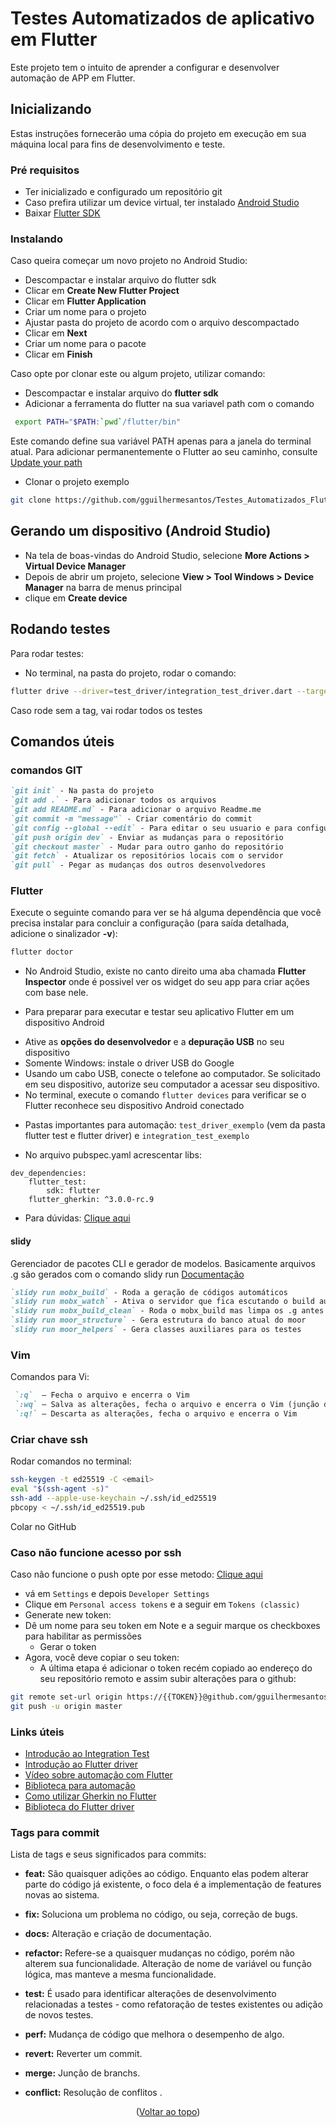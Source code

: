 <a name="readme-top"></a>
# Testes Automatizados de aplicativo em Flutter

Este projeto tem o intuito de aprender a configurar e desenvolver automação de APP em Flutter.

## Inicializando

Estas instruções fornecerão uma cópia do projeto em execução em sua máquina local para fins de desenvolvimento e teste.

### Pré requisitos

* Ter inicializado e configurado um repositório git
* Caso prefira utilizar um device virtual, ter instalado [Android Studio](https://developer.android.com/studio)
* Baixar [Flutter SDK](https://docs.flutter.dev/get-started/install)

### Instalando

Caso queira começar um novo projeto no Android Studio:
* Descompactar e instalar arquivo do flutter sdk
* Clicar em **Create New Flutter Project**
* Clicar em **Flutter Application**
* Criar um nome para o projeto
* Ajustar pasta do projeto de acordo com o arquivo descompactado
* Clicar em **Next**
* Criar um nome para o pacote
* Clicar em **Finish**

Caso opte por clonar este ou algum projeto, utilizar comando:

* Descompactar e instalar arquivo do **flutter sdk**
* Adicionar a ferramenta do flutter na sua variavel path com o comando 
```sh
 export PATH="$PATH:`pwd`/flutter/bin"
```
Este comando define sua variável PATH apenas para a janela do terminal atual. Para adicionar permanentemente o Flutter ao seu caminho, consulte [Update your path](https://docs.flutter.dev/get-started/install/macos#update-your-path)
* Clonar o projeto exemplo
```sh
git clone https://github.com/gguilhermesantos/Testes_Automatizados_Flutter
```

## Gerando um dispositivo (Android Studio)

* Na tela de boas-vindas do Android Studio, selecione **More Actions > Virtual Device Manager**
* Depois de abrir um projeto, selecione **View > Tool Windows > Device Manager** na barra de menus principal
* clique em **Create device**

## Rodando testes

Para rodar testes:
* No terminal, na pasta do projeto, rodar o comando:
```sh
flutter drive --driver=test_driver/integration_test_driver.dart --target=integration_test/gherkin_suite_test.dart --dart-define=TAGS="@Login_3"
```
Caso rode sem a tag, vai rodar todos os testes

## Comandos úteis

### comandos GIT

```markdown
`git init` - Na pasta do projeto
`git add .` - Para adicionar todos os arquivos
`git add README.md` - Para adicionar o arquivo Readme.me
`git commit -m "message"` - Criar comentário do commit
`git config --global --edit` - Para editar o seu usuario e para configurar o repositório
`git push origin dev` - Enviar as mudanças para o repositório
`git checkout master` - Mudar para outro ganho do repositório
`git fetch` - Atualizar os repositórios locais com o servidor
`git pull` - Pegar as mudanças dos outros desenvolvedores
```

### Flutter

Execute o seguinte comando para ver se há alguma dependência que você precisa instalar para concluir a configuração (para saída detalhada, adicione o sinalizador **-v**):
```sh
flutter doctor
```

* No Android Studio, existe no canto direito uma aba chamada **Flutter Inspector** onde é possivel ver os widget do seu app para criar ações com base nele.

* Para preparar para executar e testar seu aplicativo Flutter em um dispositivo Android
 - Ative as **opções do desenvolvedor** e a **depuração USB** no seu dispositivo
 - Somente Windows: instale o driver USB do Google
 - Usando um cabo USB, conecte o telefone ao computador. Se solicitado em seu dispositivo, autorize seu computador a acessar seu dispositivo.
 - No terminal, execute o comando `flutter devices` para verificar se o Flutter reconhece seu dispositivo Android conectado

* Pastas importantes para automação: `test_driver_exemplo` (vem da pasta flutter test e flutter driver) e `integration_test_exemplo`

* No arquivo pubspec.yaml acrescentar libs:
```
dev_dependencies:
    flutter_test:
        sdk: flutter
    flutter_gherkin: ^3.0.0-rc.9
```

* Para dúvidas: [Clique aqui](https://flutter.dev/docs/get-started/install)

#### slidy
Gerenciador de pacotes CLI e gerador de modelos. Basicamente arquivos .g são gerados com o comando slidy run
[Documentação](https://pub.dev/packages/slidy)

```markdown
`slidy run mobx_build` - Roda a geração de códigos automáticos
`slidy run mobx_watch` - Ativa o servidor que fica escutando o build automático
`slidy run mobx_build_clean` - Roda o mobx_build mas limpa os .g antes e utiliza a flag --delete-conflicting-outputs
`slidy run moor_structure` - Gera estrutura do banco atual do moor
`slidy run moor_helpers` - Gera classes auxiliares para os testes
```

### Vim
Comandos para Vi:
```markdown
 `:q`  – Fecha o arquivo e encerra o Vim
 `:wq` – Salva as alterações, fecha o arquivo e encerra o Vim (junção dos comandos :w, que salva o arquivo, e :q para sair)
 `:q!` – Descarta as alterações, fecha o arquivo e encerra o Vim
```

### Criar chave ssh

Rodar comandos no terminal:
```sh
ssh-keygen -t ed25519 -C <email>
eval "$(ssh-agent -s)"
ssh-add --apple-use-keychain ~/.ssh/id_ed25519
pbcopy < ~/.ssh/id_ed25519.pub
```
Colar no GitHub

### Caso não funcione acesso por ssh

Caso não funcione o push opte por esse metodo: [Clique aqui](https://www.doaction.com.br/en/blog/como-corrigir-o-erro-support-for-password-authentication-was-removed-please-use-a-personal-access-token-instead)

* vá em `Settings` e depois `Developer Settings`
* Clique em `Personal access tokens` e a seguir em `Tokens (classic)`
* Generate new token:
* Dê um nome para seu token em Note e a seguir marque os checkboxes para habilitar as permissões
  - Gerar o token
* Agora, você deve copiar o seu token:
  - A última etapa é adicionar o token recém copiado ao endereço do seu repositório remoto e assim subir alterações para o github:
```sh
git remote set-url origin https://{{TOKEN}}@github.com/gguilhermesantos/Testes_Automatizados_Flutter
git push -u origin master
```
### Links úteis
* [Introdução ao Integration Test](https://docs.flutter.dev/cookbook/testing/integration/introduction)
* [Introdução ao Flutter driver](https://api.flutter.dev/flutter/flutter_driver/FlutterDriver-class.html)
* [Vídeo sobre automação com Flutter](https://www.youtube.com/watch?v=GsxAtdLSjRs)
* [Biblioteca para automação](https://api.flutter.dev/flutter/flutter_test/CommonFinders-class.html)
* [Como utilizar Gherkin no Flutter](https://pub.dev/packages/flutter_gherkin)
* [Biblioteca do Flutter driver](https://api.flutter.dev/flutter/flutter_driver/flutter_driver-library.html)

### Tags para commit
Lista de tags e seus significados para commits:

* **feat:** São quaisquer adições ao código. Enquanto elas podem alterar parte do código já existente, o foco dela é a implementação de features novas ao sistema.

* **fix:** Soluciona um problema no código, ou seja, correção de bugs.

* **docs:** Alteração e criação de documentação.

* **refactor:** Refere-se a quaisquer mudanças no código, porém não alterem sua funcionalidade. Alteração de nome de variável ou função lógica, mas manteve a mesma funcionalidade.

* **test:** É usado para identificar alterações de desenvolvimento relacionadas a testes - como refatoração de testes existentes ou adição de novos testes.

* **perf:** Mudança de código que melhora o desempenho de algo.

* **revert:** Reverter um commit.

* **merge:** Junção de branchs.

* **conflict:** Resolução de conflitos .

<p align="center">(<a href="#readme-top">Voltar ao topo</a>)</p>
